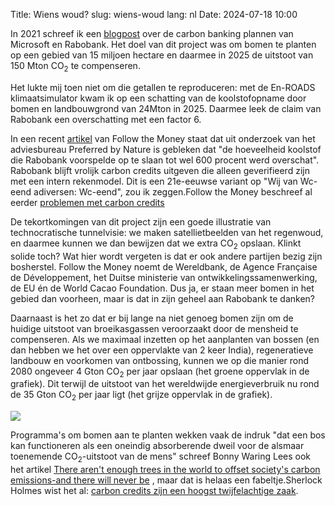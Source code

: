 Title: Wiens woud?
slug: wiens-woud
lang: nl
Date: 2024-07-18 10:00

In 2021 schreef ik een [blogpost]({filename}/articles/20210129_carbon_banking.md) over de carbon banking plannen van Microsoft en Rabobank. Het doel van dit project was om bomen te planten op een gebied van 15 miljoen hectare en daarmee in 2025 de uitstoot van 150 Mton CO<sub>2</sub> te compenseren.

Het lukte mij toen niet om die getallen te reproduceren: met de En-ROADS klimaatsimulator kwam ik op een schatting van de koolstofopname door bomen en landbouwgrond van 24Mton in 2025. Daarmee leek de claim van Rabobank een overschatting met een factor 6.

In een recent [artikel](https://www.ftm.nl/artikelen/carbon-credits-rabobank?share=xJVeysCFkmZT9N5wjGXxuRVsJvodJ82ZYRb9%2FCHwoMhGBfGM8bVNfzwC12GHIlc%3D) van Follow the Money staat dat uit onderzoek van het adviesbureau Preferred by Nature is gebleken dat "de hoeveelheid koolstof die Rabobank voorspelde op te slaan tot wel 600 procent werd overschat". Rabobank blijft vrolijk carbon credits uitgeven die alleen geverifieerd zijn met een intern rekenmodel. Dit is een 21e-eeuwse variant op "Wij van Wc-eend adiversen: Wc-eend", zou ik zeggen.<side-ref><side-content>Follow the Money beschreef al eerder [problemen met carbon credits](https://www.ftm.nl/artikelen/de-markt-voor-co2-rechten-op-kantelpunt?share=b%2BdAhetcy8jbRwV9VfJKDNhhiyhwY%2BzSQpTNqfGe8HwooC%2FUu%2BXuILE%2BPm2DgPU%3D)</side-ref></side-content>

De tekortkomingen van dit project zijn een goede illustratie van technocratische tunnelvisie: we maken satellietbeelden van het regenwoud, en daarmee kunnen we dan bewijzen dat we extra CO<sub>2</sub> opslaan. Klinkt solide toch? Wat hier wordt vergeten is dat er ook andere partijen bezig zijn bosherstel. Follow the Money noemt de Wereldbank, de Agence Française de Développement, het Duitse ministerie van ontwikkelingssamenwerking, de EU én de World Cacao Foundation. Dus ja, er staan meer bomen in het gebied dan voorheen, maar is dat in zijn geheel aan Rabobank te danken?

Daarnaast is het zo dat er bij lange na niet genoeg bomen zijn om de huidige uitstoot van broeikasgassen veroorzaakt door de mensheid te compenseren. Als we maximaal inzetten op het aanplanten van bossen (en dan hebben we het over een oppervlakte van 2 keer India), regeneratieve landbouw en voorkomen van ontbossing, kunnen we op die manier rond 2080 ongeveer 4 Gton CO<sub>2</sub> per jaar opslaan (het groene oppervlak in de grafiek). Dit terwijl de uitstoot van het wereldwijde energieverbruik nu rond de 35 Gton CO<sub>2</sub> per jaar ligt (het grijze oppervlak in de grafiek).

![]({static}/images/carbon_banking_2/co2_opname.png)

Programma's om bomen aan te planten wekken vaak de indruk "dat een bos kan functioneren als een oneindig absorberende dweil voor de alsmaar toenemende CO<sub>2</sub>-uitstoot van de mens" schreef Bonny Waring
<side-ref><side-content>Lees ook het artikel [There aren't enough trees in the world to offset society's carbon emissions-and there will never be](https://theconversation.com/there-arent-enough-trees-in-the-world-to-offset-societys-carbon-emissions-and-there-never-will-be-158181)</side-ref></side-content>
, maar dat is helaas een fabeltje.Sherlock Holmes wist het al: [carbon credits zijn een hoogst twijfelachtige zaak](https://www.youtube.com/watch?v=cy8vSAhV1R8).
